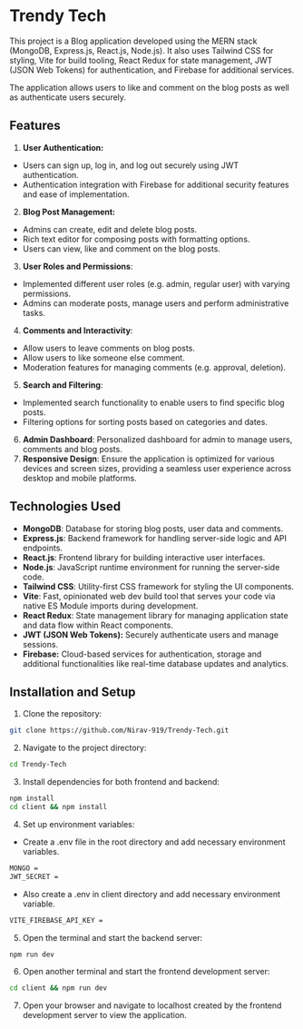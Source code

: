 # Trendy Tech

This project is a Blog application developed using the MERN stack (MongoDB, Express.js, React.js, Node.js). It also uses Tailwind CSS for styling, Vite for build tooling, React Redux for state management, JWT (JSON Web Tokens) for authentication, and Firebase for additional services. 

The application allows users to like and comment on the blog posts as well as authenticate users securely.

## Features

1. **User Authentication:** 
- Users can sign up, log in, and log out securely using JWT authentication.
- Authentication integration with Firebase for additional security features and ease of implementation.
2. **Blog Post Management:** 
- Admins can create, edit and delete blog posts.
- Rich text editor for composing posts with formatting options.
- Users can view, like and comment on the blog posts.
3. **User Roles and Permissions**: 
- Implemented different user roles (e.g. admin, regular user) with varying permissions.
- Admins can moderate posts, manage users and perform administrative tasks.
4. **Comments and Interactivity**: 
- Allow users to leave comments on blog posts.
- Allow users to like someone else comment.
- Moderation features for managing comments (e.g. approval, deletion).
5. **Search and Filtering**: 
- Implemented search functionality to enable users to find specific blog posts.
- Filtering options for sorting posts based on categories and dates.
6. **Admin Dashboard**: Personalized dashboard for admin to manage users, comments and blog posts.
7. **Responsive Design**: Ensure the application is optimized for various devices and screen sizes, providing a seamless user experience across desktop and mobile platforms.

## Technologies Used

- **MongoDB**: Database for storing blog posts, user data and comments.
- **Express.js**: Backend framework for handling server-side logic and API endpoints.
- **React.js**: Frontend library for building interactive user interfaces.
- **Node.js**: JavaScript runtime environment for running the server-side code.
- **Tailwind CSS**: Utility-first CSS framework for styling the UI components.
- **Vite**: Fast, opinionated web dev build tool that serves your code via native ES Module imports during development.
- **React Redux**: State management library for managing application state and data flow within React components.
- **JWT (JSON Web Tokens):** Securely authenticate users and manage sessions.
- **Firebase:** Cloud-based services for authentication, storage and additional functionalities like real-time database updates and analytics.

## Installation and Setup

1. Clone the repository:

```bash
git clone https://github.com/Nirav-919/Trendy-Tech.git
```

2. Navigate to the project directory:

```bash
cd Trendy-Tech
```

3. Install dependencies for both frontend and backend:

```bash
npm install
cd client && npm install
```

4. Set up environment variables:

- Create a .env file in the root directory and add necessary environment variables.

```bash
MONGO = 
JWT_SECRET = 
```
- Also create a .env in client directory and add necessary environment variable.

```bash
VITE_FIREBASE_API_KEY = 
```

5. Open the terminal and start the backend server:

```bash
npm run dev
```

6. Open another terminal and start the frontend development server:

```bash
cd client && npm run dev
```

7. Open your browser and navigate to localhost created by the frontend development server to view the application.